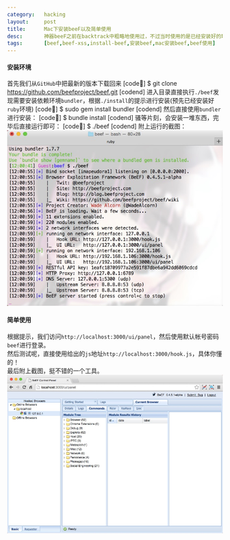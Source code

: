 ```yaml
---
category:	hacking
layout:		post
title:		Mac下安装beeF以及简单使用
desc:		神器beeF之前在backtrack中粗略地使用过，不过当时使用的是已经安装好的环境。这次记录下如何在mac中安装并使用
tags:		[beef,beef-xss,install-beef,安装beef,mac安装beef,beef使用]
---
```

#### 安装环境
首先我们从`GitHub`中把最新的版本下载回来
[code:shell:]
$ git clone https://github.com/beefproject/beef.git
[codend]
进入目录直接执行`./beef`发现需要安装依赖环境`bundler`，根据`./install`的提示进行安装(预先已经安装好`ruby`环境)
[code:shell:]
$ sudo gem install bundler
[codend]
然后直接使用`bundler`进行安装：
[code:shell:]
$ bundle install
[codend]
骚等片刻，会安装一堆东西，完毕后直接运行即可：
[code:shell:]
$ ./beef
[codend]
附上运行的截图：    
![beeF-install](/static/upload/img/beef-install.jpg)

#### 简单使用
根据提示，我们访问`http://localhost:3000/ui/panel`，然后使用默认帐号密码`beef`进行登录。    
然后测试呢，直接使用给出的`js`地址`http://localhost:3000/hook.js`，具体你懂的！    
最后附上截图，挺不错的一个工具。    
![beeF-browser](/static/upload/img/beef-browser.jpg)